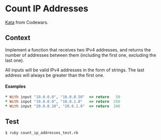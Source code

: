 # Count IP Addresses

[Kata](https://www.codewars.com/kata/526989a41034285187000de4) from Codewars.

## Context
Implement a function that receives two IPv4 addresses, and returns the number of addresses between them (including the first one, excluding the last one).

All inputs will be valid IPv4 addresses in the form of strings. The last address will always be greater than the first one.

#### Examples

```ruby
* With input "10.0.0.0", "10.0.0.50"  => return   50 
* With input "10.0.0.0", "10.0.1.0"   => return  256 
* With input "20.0.0.10", "20.0.1.0"  => return  246
```

## Test
```bash
$ ruby count_ip_addresses_test.rb
```